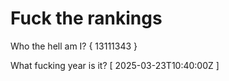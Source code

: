 # Fuck the rankings

Who the hell am I?
{ 13111343 }

What fucking year is it?
[ 2025-03-23T10:40:00Z ]
